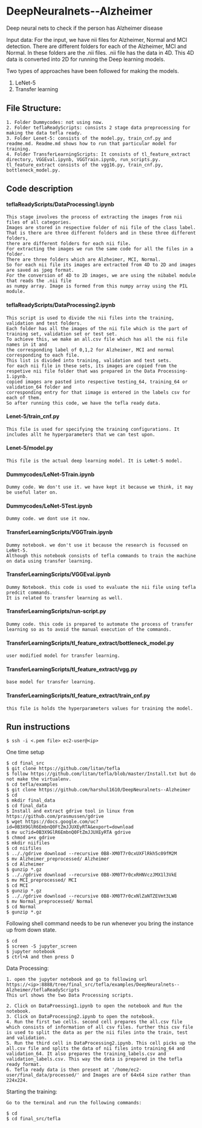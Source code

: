 # DeepNeuralnets--Alzheimer
Deep neural nets to check if the person has Alzheimer disease

Input data: For the input, we have nii files for Alzheimer, Normal and MCI detection. There are different folders for each of the Alzheimer, MCI and Normal. In these folders are the .nii files. .nii file has the data in 4D. This 4D data is converted into 2D for running the Deep learning models.

Two types of approaches have been followed for making the models. 
1. LeNet-5
2. Transfer learning

## File Structure:

```
1. Folder Dummycodes: not using now.
2. Folder teflaReadyScripts: consists 2 stage data preprocessing for making the data tefla ready.
3. Folder Lenet-5: consists of the model.py, train_cnf.py and readme.md. Readme.md shows how to run that particular model for  training.
4. Folder TransferLearningScripts: It consists of tl_feature_extract directory, VGGEval.ipynb, VGGTrain.ipynb, run_scripts.py.   tl_feature_extract consists of the vgg16.py, train_cnf.py, bottleneck_model.py.
```

## Code description
#### teflaReadyScripts/DataProcessing1.ipynb
```
This stage involves the process of extracting the images from nii files of all categories.
Images are stored in respective folder of nii file of the class label. 
That is there are three different folders and in these three different folders, 
there are different folders for each nii file. 
For extracting the images we run the same code for all the files in a folder. 
There are three folders which are Alzheimer, MCI, Normal. 
So for each nii file its images are extracted from 4D to 2D and images are saved as jpeg format.
For the conversion of 4D to 2D images, we are using the nibabel module that reads the .nii file 
as numpy array. Image is formed from this numpy array using the PIL module.
```

#### teflaReadyScripts/DataProcessing2.ipynb
```
This script is used to divide the nii files into the training, validation and test folders. 
Each folder has all the images of the nii file which is the part of training set, validation set or test set. 
To achieve this, we make an all.csv file which has all the nii file names in it and 
the corresponding label of 0,1,2 for Alzheimer, MCI and normal corresponding to each file. 
This list is divided into training, validation and test sets. 
for each nii file in these sets, its images are copied from the respetive nii file folder that was prepared in the Data Processing-1.ipynb. 
copied images are pasted into respective testing_64, training_64 or validation_64 folder and 
corresponding entry for that iimage is entered in the labels csv for each of them.
So after running this code, we have the tefla ready data.
```

#### Lenet-5/train_cnf.py
```
This file is used for specifying the training configurations. It includes allt he hyperparameters that we can test upon.
``` 

#### Lenet-5/model.py
```
This file is the actual deep learning model. It is LeNet-5 model.
```

#### Dummycodes/LeNet-5Train.ipynb
```
Dummy code. We don't use it. we have kept it because we think, it may be useful later on.
```

#### Dummycodes/LeNet-5Test.ipynb
```
Dummy code. we dont use it now.
```

#### TransferLearningScripts/VGGTrain.ipynb
```
Dummy notebook. we don't use it because the research is focussed on LeNet-5. 
Although this notebook consists of tefla commands to train the machine on data using transfer learning.
```

#### TransferLearningScripts/VGGEval.ipynb
```
Dummy Notebook. this code is used to evaluate the nii file using tefla predcit commands. 
It is related to transfer learning as well.
```

#### TransferLearningScripts/run-script.py
```
Dummy code. this code is prepared to automate the process of transfer learning so as to avoid the manual execution of the commands.
```
#### TransferLearningScripts/tl_feature_extract/bottleneck_model.py
```
user modified model for transfer learning.
```

#### TransferLearningScripts/tl_feature_extract/vgg.py
```
base model for transfer learning.
```

#### TransferLearningScripts/tl_feature_extract/train_cnf.py
```
this file is holds the hyperparameters values for training the model.
```

## Run instructions
```
$ ssh -i <.pem file> ec2-user@<ip>
```

One time setup
```
$ cd final_src
$ git clone https://github.com/litan/tefla
$ follow https://github.com/litan/tefla/blob/master/Install.txt but do not make the virtualenv.
$ cd tefla/examples
$ git clone https://github.com/harshul1610/DeepNeuralnets--Alzheimer
$ cd
$ mkdir final_data
$ cd final_data
$ Install and extract gdrive tool in linux from https://github.com/prasmussen/gdrive
$ wget https://docs.google.com/uc?id=0B3X9GlR6EmbnQ0FtZmJJUXEyRTA&export=download
$ mv uc?id=0B3X9GlR6EmbnQ0FtZmJJUXEyRTA gdrive
$ chmod a+x gdrive
$ mkdir niifiles
$ cd niifiles
$ .././gdrive download --recursive 0B8-XM0T7r0cxUXFlRkh5c09fM2M
$ mv Alzheimer_preprocessed/ Alzheimer
$ cd Alzheimer
$ gunzip *.gz
$ .././gdrive download --recursive 0B8-XM0T7r0cxRHNVczJMX1l3VkE
$ mv MCI_preprocessed/ MCI
$ cd MCI
$ gunzip *.gz
$ .././gdrive download --recursive 0B8-XM0T7r0cxNlZaNTZEVmt3LW8
$ mv Normal_preprocessed/ Normal
$ cd Normal
$ gunzip *.gz
```
Following shell command needs to be run whenever you bring the instance up from down state.
```
$ cd
$ screen -S jupyter_screen
$ jupyter notebook
$ ctrl+A and then press D
```

Data Processing:
```
1. open the jupyter notebook and go to following url
https://<ip>:8888/tree/final_src/tefla/examples/DeepNeuralnets--Alzheimer/teflaReadyScripts
This url shows the two Data Processing scripts.

2. Click on DataProessing1.ipynb to open the notebook and Run the notebook.
3. Click on DataProcessing2.ipynb to open the notebook.
4. Run the first two cells. second cell prepares the all.csv file which consists of information of all csv files. further this csv file is used to split the data as per the nii files into the train, test and validation.
5. Run the third cell in DataProcessing2.ipynb. This cell picks up the all.csv file and splits the data of nii files into training_64 and validation_64. It also prepares the training_labels.csv and validation_labels.csv. This way the data is prepared in the tefla ready format. 
6. Tefla ready data is then present at '/home/ec2-user/final_data/processed/' and Images are of 64x64 size rather than 224x224.
```

Starting the training:
```
Go to the terminal and run the following commands:

$ cd
$ cd final_src/tefla
```
